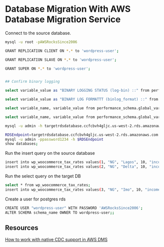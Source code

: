 # Database Migration With AWS Database Migration Service

Connect to the source database.

```bash
mysql -u root -pAWSRocksSince2006

GRANT REPLICATION CLIENT ON *.* to 'wordpress-user';

GRANT REPLICATION SLAVE ON *.* to 'wordpress-user';

GRANT SUPER ON *.* to 'wordpress-user';


## Confirm binary logging

select variable_value as "BINARY LOGGING STATUS (log-bin) ::" from performance_schema.global_variables where variable_name='log_bin';

select variable_value as "BINARY LOG FORMATTT (binlog_format) ::" from performance_schema.global_variables where variable_name='binlog_format';

select variable_name, variable_value from performance_schema.global_variables where variable_name='log_bin';

select variable_name, variable_value from performance_schema.global_variables where variable_name='binlog_format';
```

```bash
mysql -u admin -h targetrdsdatabase.ccfcbvh4gljc.us-west-2.rds.amazonaws.com -ppassword1234

RDSEndpoint=targetrdsdatabase.ccfcbvh4gljc.us-west-2.rds.amazonaws.com
mysql -u admin -ppassword1234 -h $RDSEndpoint
show databases;
```

Run the insert query on the source database 

```bash
insert into wp_woocommerce_tax_rates values(1, "NG", "Lagos", 10, "income tax", 2, 0, 1, 10, "order");
insert into wp_woocommerce_tax_rates values(2, "NG", "Delta", 10, "income tax", 2, 0, 1, 10, "order");
```

Run the select query on the target DB 

```bash
select * from wp_woocommerce_tax_rates;
insert into wp_woocommerce_tax_rates values(3, "NG", "Imo", 10, "income tax", 2, 0, 1, 10, "order");
```

Create a user for postgres rds

```bash
CREATE USER "wordpress-user" WITH PASSWORD 'AWSRocksSince2006';
ALTER SCHEMA schema_name OWNER TO wordpress-user;;
```

## Resources

[How to work with native CDC support in AWS DMS](https://aws.amazon.com/blogs/database/aws-dms-now-supports-native-cdc-support/)